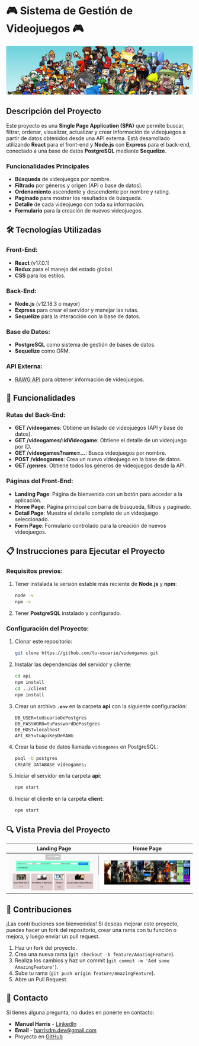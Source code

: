 # 🎮 Sistema de Gestión de Videojuegos 🎮

![Banner](video-game-banner.jpg)

## Descripción del Proyecto

Este proyecto es una **Single Page Application (SPA)** que permite buscar, filtrar, ordenar, visualizar, actualizar y crear información de videojuegos a partir de datos obtenidos desde una API externa. Está desarrollado utilizando **React** para el front-end y **Node.js** con **Express** para el back-end, conectado a una base de datos **PostgreSQL** mediante **Sequelize**.

### Funcionalidades Principales
- **Búsqueda** de videojuegos por nombre.
- **Filtrado** por géneros y origen (API o base de datos).
- **Ordenamiento** ascendente y descendente por nombre y rating.
- **Paginado** para mostrar los resultados de búsqueda.
- **Detalle** de cada videojuego con toda su información.
- **Formulario** para la creación de nuevos videojuegos.

## 🛠️ Tecnologías Utilizadas

### Front-End:
- **React** (v17.0.1)
- **Redux** para el manejo del estado global.
- **CSS** para los estilos.

### Back-End:
- **Node.js** (v12.18.3 o mayor)
- **Express** para crear el servidor y manejar las rutas.
- **Sequelize** para la interacción con la base de datos.

### Base de Datos:
- **PostgreSQL** como sistema de gestión de bases de datos.
- **Sequelize** como ORM.

### API Externa:
- [RAWG API](https://rawg.io/apidocs) para obtener información de videojuegos.

## 🚀 Funcionalidades

### Rutas del Back-End:
- **GET /videogames**: Obtiene un listado de videojuegos (API y base de datos).
- **GET /videogames/:idVideogame**: Obtiene el detalle de un videojuego por ID.
- **GET /videogames?name=...**: Busca videojuegos por nombre.
- **POST /videogames**: Crea un nuevo videojuego en la base de datos.
- **GET /genres**: Obtiene todos los géneros de videojuegos desde la API.

### Páginas del Front-End:
- **Landing Page**: Página de bienvenida con un botón para acceder a la aplicación.
- **Home Page**: Página principal con barra de búsqueda, filtros y paginado.
- **Detail Page**: Muestra el detalle completo de un videojuego seleccionado.
- **Form Page**: Formulario controlado para la creación de nuevos videojuegos.

## 📋 Instrucciones para Ejecutar el Proyecto

### Requisitos previos:
1. Tener instalada la versión estable más reciente de **Node.js** y **npm**:
    ```bash
    node -v
    npm -v
    ```
2. Tener **PostgreSQL** instalado y configurado.

### Configuración del Proyecto:
1. Clonar este repositorio:
    ```bash
    git clone https://github.com/tu-usuario/videogames.git
    ```

2. Instalar las dependencias del servidor y cliente:
    ```bash
    cd api
    npm install
    cd ../client
    npm install
    ```

3. Crear un archivo **`.env`** en la carpeta **api** con la siguiente configuración:
    ```env
    DB_USER=tuUsuarioDePostgres
    DB_PASSWORD=tuPasswordDePostgres
    DB_HOST=localhost
    API_KEY=tuApiKeyDeRAWG
    ```

4. Crear la base de datos llamada `videogames` en PostgreSQL:
    ```bash
    psql -U postgres
    CREATE DATABASE videogames;
    ```

5. Iniciar el servidor en la carpeta **api**:
    ```bash
    npm start
    ```

6. Iniciar el cliente en la carpeta **client**:
    ```bash
    npm start
    ```

## 🔍 Vista Previa del Proyecto

| Landing Page | Home Page |
|--------------|-----------|
| ![Landing Page](./Landing.jpg) | ![Home Page](./Home.jpg) |

## 🤝 Contribuciones

¡Las contribuciones son bienvenidas! Si deseas mejorar este proyecto, puedes hacer un fork del repositorio, crear una rama con tu función o mejora, y luego enviar un pull request.

1. Haz un fork del proyecto.
2. Crea una nueva rama (`git checkout -b feature/AmazingFeature`).
3. Realiza los cambios y haz un commit (`git commit -m 'Add some AmazingFeature'`).
4. Sube tu rama (`git push origin feature/AmazingFeature`).
5. Abre un Pull Request.

## 📧 Contacto

Si tienes alguna pregunta, no dudes en ponerte en contacto:

- **Manuel Harris** - [LinkedIn](https://www.linkedin.com/in/manuel-harris-83a365265/)
- **Email** - harrisdm.dev@gmail.com
- Proyecto en [GitHub](https://github.com/H4RR1S-D3V/videogames)

